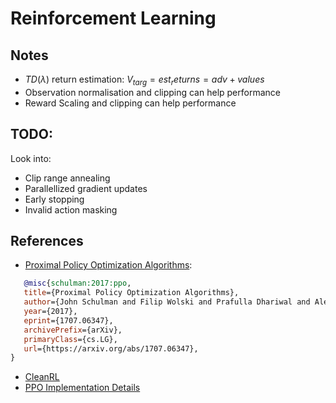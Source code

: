 # Reinforcement Learning

## Notes

- $TD(\lambda)$ return estimation: $V_{targ} = est_returns = adv + values$
- Observation normalisation and clipping can help performance
- Reward Scaling and clipping can help performance

## TODO:

Look into: 

- Clip range annealing
- Parallellized gradient updates
- Early stopping
- Invalid action masking

## References

- [Proximal Policy Optimization Algorithms](https://arxiv.org/abs/1707.06347):
```bibtex
   @misc{schulman:2017:ppo,
   title={Proximal Policy Optimization Algorithms},
   author={John Schulman and Filip Wolski and Prafulla Dhariwal and Alec Radford and Oleg Klimov},
   year={2017},
   eprint={1707.06347},
   archivePrefix={arXiv},
   primaryClass={cs.LG},
   url={https://arxiv.org/abs/1707.06347},
}
```
- [CleanRL](https://github.com/vwxyzjn/cleanrl)
- [PPO Implementation Details](https://iclr-blog-track.github.io/2022/03/25/ppo-implementation-details/)
